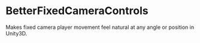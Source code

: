 # BetterFixedCameraControls
Makes fixed camera player movement feel natural at any angle or position in Unity3D.
